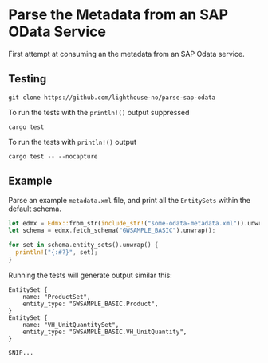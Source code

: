 # Parse the Metadata from an SAP OData Service

First attempt at consuming an the metadata from an SAP Odata service.

## Testing

`git clone https://github.com/lighthouse-no/parse-sap-odata`

To run the tests with the `println!()` output suppressed

`cargo test`

To run the tests with `println!()` output

`cargo test -- --nocapture`

## Example

Parse an example `metadata.xml` file, and print all the `EntitySets` within the default schema.

```rust
let edmx = Edmx::from_str(include_str!("some-odata-metadata.xml")).unwrap();
let schema = edmx.fetch_schema("GWSAMPLE_BASIC").unwrap();

for set in schema.entity_sets().unwrap() {
  println!("{:#?}", set);
}
```

Running the tests will generate output similar this:

```
EntitySet {
    name: "ProductSet",
    entity_type: "GWSAMPLE_BASIC.Product",
}
EntitySet {
    name: "VH_UnitQuantitySet",
    entity_type: "GWSAMPLE_BASIC.VH_UnitQuantity",
}

SNIP...
```
